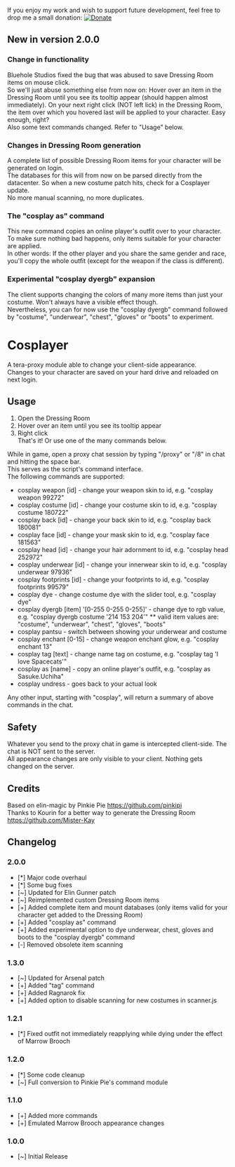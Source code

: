 If you enjoy my work and wish to support future development, feel free to drop me a small donation: [![Donate](https://www.paypalobjects.com/webstatic/en_US/i/buttons/PP_logo_h_100x26.png)](https://www.paypal.com/cgi-bin/webscr?cmd=_donations&business=A3KBZUCSEQ5RJ&lc=US&item_name=TeraProxy&curency_code=USD&no_note=1&no_shipping=1&currency_code=USD&bn=PP%2dDonationsBF%3abtn_donate_SM%2egif%3aNonHosted)

## New in version 2.0.0
### Change in functionality
Bluehole Studios fixed the bug that was abused to save Dressing Room items on mouse click.  
So we'll just abuse something else from now on: Hover over an item in the Dressing Room until you see its tooltip appear (should happen almost immediately). 
On your next right click (NOT left lick) in the Dressing Room, the item over which you hovered last will be applied to your character. Easy enough, right?  
Also some text commands changed. Refer to "Usage" below.  
### Changes in Dressing Room generation
A complete list of possible Dressing Room items for your character will be generated on login.  
The databases for this will from now on be parsed directly from the datacenter. So when a new costume patch hits, check for a Cosplayer update.  
No more manual scanning, no more duplicates.  
### The "cosplay as" command
This new command copies an online player's outfit over to your character. To make sure nothing bad happens, only items suitable for your character are applied.  
In other words: If the other player and you share the same gender and race, you'll copy the whole outfit (except for the weapon if the class is different).  
### Experimental "cosplay dyergb" expansion
The client supports changing the colors of many more items than just your costume. Won't always have a visible effect though.  
Nevertheless, you can for now use the "cosplay dyergb" command followed by "costume", "underwear", "chest", "gloves" or "boots" to experiment.  

# Cosplayer
A tera-proxy module able to change your client-side appearance.  
Changes to your character are saved on your hard drive and reloaded on next login.  
  
## Usage  
1) Open the Dressing Room  
2) Hover over an item until you see its tooltip appear  
3) Right click  
That's it! Or use one of the many commands below.  
  
While in game, open a proxy chat session by typing "/proxy" or "/8" in chat and hitting the space bar.  
This serves as the script's command interface.  
The following commands are supported:  
  
* cosplay weapon [id] - change your weapon skin to id, e.g. "cosplay weapon 99272"
* cosplay costume [id] - change your costume skin to id, e.g. "cosplay costume 180722"
* cosplay back [id] - change your back skin to id, e.g. "cosplay back 180081"
* cosplay face [id] - change your mask skin to id, e.g. "cosplay face 181563"
* cosplay head [id] - change your hair adornment to id, e.g. "cosplay head 252972"
* cosplay underwear [id] - change your innerwear skin to id, e.g. "cosplay underwear 97936"
* cosplay footprints [id] - change your footprints to id, e.g. "cosplay footprints 99579"
* cosplay dye - change costume dye with the slider tool, e.g. "cosplay dye"
* cosplay dyergb [item] '[0-255 0-255 0-255]' - change dye to rgb value, e.g. "cosplay dyergb costume \'214 153 204\'"
** valid item values are: "costume", "underwear", "chest", "gloves", "boots"
* cosplay pantsu - switch between showing your underwear and costume
* cosplay enchant [0-15] - change weapon enchant glow, e.g. "cosplay enchant 13"
* cosplay tag [text] - change name tag on costume, e.g. "cosplay tag 'I love Spacecats'"
* cosplay as [name] - copy an online player's outfit, e.g. "cosplay as Sasuke.Uchiha"
* cosplay undress - goes back to your actual look
  
Any other input, starting with "cosplay", will return a summary of above commands in the chat.  
  
## Safety
Whatever you send to the proxy chat in game is intercepted client-side. The chat is NOT sent to the server.  
All appearance changes are only visible to your client. Nothing gets changed on the server.  
  
## Credits  
Based on elin-magic by Pinkie Pie https://github.com/pinkipi  
Thanks to Kourin for a better way to generate the Dressing Room https://github.com/Mister-Kay  
  
## Changelog
### 2.0.0
* [*] Major code overhaul
* [*] Some bug fixes
* [~] Updated for Elin Gunner patch
* [~] Reimplemented custom Dressing Room items
* [+] Added complete item and mount databases (only items valid for your character get added to the Dressing Room)
* [+] Added "cosplay as" command
* [+] Added experimental option to dye underwear, chest, gloves and boots to the "cosplay dyergb" command
* [-] Removed obsolete item scanning
### 1.3.0
* [~] Updated for Arsenal patch
* [+] Added "tag" command
* [+] Added Ragnarok fix
* [+] Added option to disable scanning for new costumes in scanner.js
### 1.2.1
* [*] Fixed outfit not immediately reapplying while dying under the effect of Marrow Brooch
### 1.2.0
* [*] Some code cleanup
* [~] Full conversion to Pinkie Pie's command module
### 1.1.0
* [+] Added more commands
* [+] Emulated Marrow Brooch appearance changes
### 1.0.0
* [~] Initial Release
